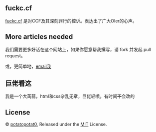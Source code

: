 ## fuckc.cf

[fuckc.cf](https://fuckc.cf) 是对CCF及其深刻罪行的控诉。表达出了广大OIer的心声。

## More articles needed

我们需要更多好活在这个网站上，如果你愿意帮我撰写，请 fork 并发起 pull request。

或，更简单地，[email我](mailto:pengxuanjia@hotmail.com)

## 巨佬看这

我是一个大蒟蒻，html和css杂乱无章，巨佬轻喷。有时间~~不~~会改的

## License
© [potatopotat0](https://github.com/potatopotat0), Released under the [MIT](https://github.com/potatopotat0/fxxk-ccf/blob/master/LICENSE) License.
